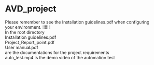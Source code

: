 # AVD_project
Please remember to see the Installation guidelines.pdf when configuring your environment. !!!!!!  
In the root directory  
Installation guidelines.pdf  
Project_Report_point.pdf  
User manual.pdf  
are the documentations for the project requirements  
auto_test.mp4 is the demo video of the automation test  
